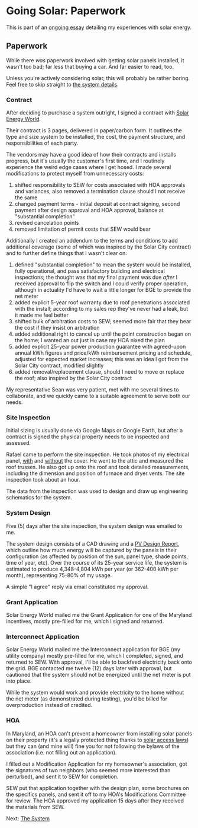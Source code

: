 <!-- title: The Paperwork of Solar -->
<!-- categories: howto,essay -->
<!-- tags: solar,paperwork,contracts -->
<!-- published: 2014-12-07T15:52:00-05:00 -->
<!-- updated: 2014-12-20T15:52:00-05:00 -->
<!-- summary: Part of the Going Solar series. All the paperwork and contracts for my solar install. -->

# Going Solar: Paperwork

This is part of an [ongoing essay](/v2/solar/) detailing my experiences with solar energy.

## Paperwork

While there *was* paperwork involved with getting solar panels installed, it wasn't too bad; far less that buying a car. And far easier to read, too.

Unless you're actively considering solar, this will probably be rather boring. Feel free to skip straight to [the system details](/v2/solar/solar-system.html).

### Contract

After deciding to purchase a system outright, I signed a contract with [Solar Energy World](http://www.solarenergyworld.com).

Their contract is 3 pages, delivered in paper/carbon form. It outlines the type and size system to be installed, the cost, the payment structure, and responsibilities of each party.

The vendors may have a good idea of how their contracts and installs progress, but it's usually the customer's first time, and I routinely experience the weird edge cases where I get hosed. I made several modifications to protect myself from unnecessary costs:

1. shifted responsibility to SEW for costs associated with HOA approvals and variances, also removed a termination clause should I not receive the same
2. changed payment terms - initial deposit at contract signing, second payment after design approval and HOA approval, balance at "substantial completion"
3. revised cancelation points
4. removed limitation of permit costs that SEW would bear

Additionally I created an addendum to the terms and conditions to add additional coverage (some of which was inspired by the Solar City contract) and to further define things that I wasn't clear on:

1. defined "substantial completion" to mean the system would be installed, fully operational, and pass satisfactory building and electrical inspections; the thought was that my final payment was due *after* I received approval to flip the switch and I could verify proper operation, although in actuality I'd have to wait a little longer for BGE to provide the net meter
2. added explicit 5-year roof warranty due to roof penetrations associated with the install; according to my sales rep they've never had a leak, but it made me feel better
3. shifted bulk of arbitration costs to SEW; seemed more fair that they bear the cost if they insist on arbitration
4. added additional right to cancel up until the point construction began on the home; I wanted an out just in case my HOA nixed the plan
5. added explicit 25-year power production guarantee with agreed-upon annual kWh figures and price/kWh reimbursement pricing and schedule, adjusted for expected market increases; this was an idea I got from the Solar City contract, modified slightly
6. added removal/replacement clause, should I need to move or replace the roof; also inspired by the Solar City contract

My representative Sean was very patient, met with me several times to collaborate, and we quickly came to a suitable agreement to serve both our needs.

### Site Inspection

Initial sizing is usually done via Google Maps or Google Earth, but after a contract is signed the physical property needs to be inspected and assessed.

Rafael came to perform the site inspection. He took photos of my electrical panel, [with](https://www.flickr.com/photos/techmsg/15915811906/in/set-72157649099138418) and [without](https://www.flickr.com/photos/techmsg/15959222482/in/set-72157649099138418) the cover. He went to the attic and measured the roof trusses. He also got up onto the roof and took detailed measurements, including the dimension and position of furnace and dryer vents. The site inspection took about an hour.

The data from the inspection was used to design and draw up engineering schematics for the system.

### System Design

Five (5) days after the site inspection, the system design was emailed to me.

The system design consists of a CAD drawing and a [PV Design Report](http://www.solmetric.com/pvdesigner.html), which outline how much energy will be captured by the panels in their configuration (as affected by position of the sun, panel type, shade points, time of year, etc). Over the course of its 25-year service life, the system is estimated to produce 4,348-4,804 kWh per year (or 362-400 kWh per month), representing 75-80% of my usage.

A simple "I agree" reply via email constituted my approval.

### Grant Application

Solar Energy World mailed me the Grant Application for one of the Maryland incentives, mostly pre-filled for me, which I signed and returned.

### Interconnect Application

Solar Energy World mailed me the Interconnect application for BGE (my utility company) mostly pre-filled for me, which I completed, signed, and returned to SEW. With approval, I'll be able to backfeed electricity back onto the grid. BGE contacted me twelve (12) days later with approval, but cautioned that the system should not be energized until the net meter is put into place.

While the system would work and provide electricity to the home without the net meter (as demonstrated during testing), you'd be billed for overproduction instead of credited.

### HOA

In Maryland, an HOA can't prevent a homeowner from installing solar panels on their property (it's a legally protected thing thanks to [solar access laws](http://dsireusa.org/incentives/incentive.cfm?Incentive_Code=MD01R&re=0&ee=0)) but they can (and mine will) fine you for not following the bylaws of the association (i.e. not filling out an application).

I filled out a Modification Application for my homeowner's association, got the signatures of two neighbors (who seemed more interested than perturbed), and sent it to SEW for completion.

SEW put that application together with the design plan, some brochures on the specifics panels, and sent it off to my HOA's Modifications Committee for review. The HOA approved my application 15 days after they received the materials from SEW.

Next: [The System](/v2/solar/solar-system.html)